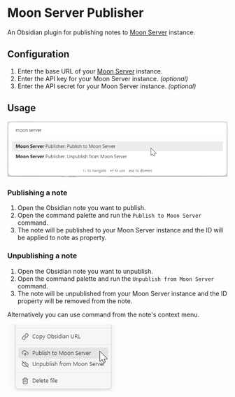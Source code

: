 # Moon Server Publisher

An Obsidian plugin for publishing notes to [Moon Server](https://github.com/Dzoukr/MoonServerSpecification) instance.

## Configuration

1. Enter the base URL of your [Moon Server](https://github.com/Dzoukr/MoonServerSpecification) instance.
2. Enter the API key for your Moon Server instance. _(optional)_ 
3. Enter the API secret for your Moon Server instance. _(optional)_ 

## Usage

![](docs/command.png)

### Publishing a note
1. Open the Obsidian note you want to publish. 
2. Open the command palette and run the `Publish to Moon Server` command.
3. The note will be published to your Moon Server instance and the ID will be applied to note as property. 

### Unpublishing a note
1. Open the Obsidian note you want to unpublish.
2. Open the command palette and run the `Unpublish from Moon Server` command.
3. The note will be unpublished from your Moon Server instance and the ID property will be removed from the note.

Alternatively you can use command from the note's context menu.

![](docs/menu.png)
